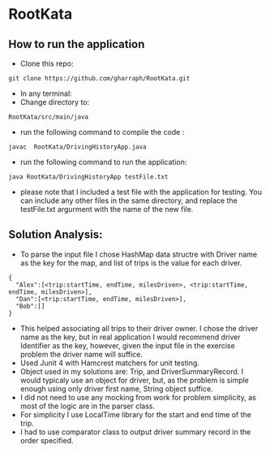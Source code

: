 # RootKata

## How to run the application
- Clone this repo:
```
git clone https://github.com/gharraph/RootKata.git
```
- In any terminal:
- Change directory to:
```
RootKata/src/main/java
```
- run the following command to compile the code :  
```
javac  RootKata/DrivingHistoryApp.java
```
- run the following command to run the application:
```
java RootKata/DrivingHistoryApp testFile.txt
```
- please note that I included a test file with the application for testing. You can include any other files in the same directory, and replace the testFile.txt argurment with the name of the new file.


## Solution Analysis:
- To parse the input file I chose HashMap data structre with Driver name as the key for the map, and list of trips is the value for each driver.
```
{
  "Alex":[<trip:startTime, endTime, milesDriven>, <trip:startTime, endTime, milesDriven>], 
  "Dan":[<trip:startTime, endTime, milesDriven>], 
  "Bob":[]
}
 ```
- This helped associating all trips to their driver owner. I chose the driver name as the key, but in real application I would recommend driver Identifier as the key, however, given the input file in the exercise problem the driver name will suffice.
- Used Junit 4 with Hamcrest matchers for unit testing. 
- Object used in my solutions are: Trip, and DriverSummaryRecord. I would typicaly use an object for driver, but, as the problem is simple enough using only driver first name, String object suffice.
- I did not need to use any mocking from work for problem simplicity, as most of the logic are in the parser class.
- For simplicity I use LocalTime library for the start and end time of the trip. 
- I had to use comparator class to output driver summary record in the order specified.

